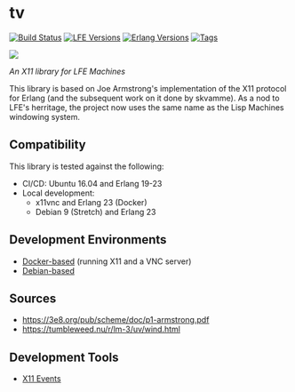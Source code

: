 # tv

[![Build Status][gh-actions-badge]][gh-actions] [![LFE Versions][lfe badge]][lfe] [![Erlang Versions][erlang badge]][versions] [![Tags][github tags badge]][github tags]

[![][logo]][logo-large]

*An X11 library for LFE Machines*

This library is based on Joe Armstrong's implementation of the X11 protocol for Erlang (and the subsequent work on it done by skvamme). As a nod to LFE's herritage, the project now uses the same name as the Lisp Machines windowing system.

## Compatibility

This library is tested against the following:

* CI/CD: Ubuntu 16.04 and Erlang 19-23
* Local development:
  * x11vnc and Erlang 23 (Docker)
  * Debian 9 (Stretch) and Erlang 23

## Development Environments

* [Docker-based](docs/dev/docker-x11-vnc.md) (running X11 and a VNC server)
* [Debian-based](docs/dev/debian.md)

## Sources

* https://3e8.org/pub/scheme/doc/p1-armstrong.pdf
* https://tumbleweed.nu/r/lm-3/uv/wind.html

## Development Tools

* [X11 Events](docs/X-events.md)

<!-- Named page links below: /-->

[logo]: priv/images/tv-logo.jpg
[logo-large]: priv/images/tv-logo-large.jpg
[github]: https://github.com/lfe-machine/tv
[gitlab]: https://gitlab.com/lfe-machine/tv
[gh-actions-badge]: https://github.com/lfe-machine/tv/workflows/ci%2Fcd/badge.svg
[lfe]: https://github.com/rvirding/lfe
[gh-actions]: https://github.com/lfe-machine/tv/actions
[lfe badge]: https://img.shields.io/badge/lfe-1.3.0-blue.svg
[erlang badge]: https://img.shields.io/badge/erlang-19%20to%2023-blue.svg
[versions]: https://github.com/lfe-machine/tv/blob/master/.github/workflows/cicd.yml
[github tags]: https://github.com/lfe-machine/tv/tags
[github tags badge]: https://img.shields.io/github/tag/lfe-machine/tv.svg
